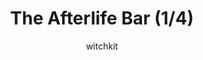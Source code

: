 ---
media: "images/rounds/war/the_afterlife_bar_1.png"
media_type: image
title: The Afterlife Bar (1/4)
author: [witchkit]
desc: A refuge deep inside the woods where the dead may shelter from the blizzard of oblivion.
---